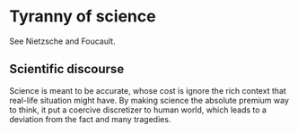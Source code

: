 # Tyranny of science

See Nietzsche and Foucault.

## Scientific discourse

Science is meant to be accurate, whose cost is ignore the rich context that real-life situation might have. By making science the absolute premium way to think, it put a coercive discretizer to human world, which leads to a deviation from the fact and many tragedies.






